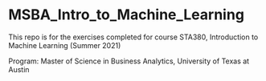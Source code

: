 # MSBA_Intro_to_Machine_Learning

  This repo is for the exercises completed for course STA380, Introduction to Machine Learning (Summer 2021)  
  
  Program: Master of Science in Business Analytics, University of Texas at Austin
